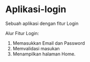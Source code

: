 # Aplikasi-login
Sebuah aplikasi dengan fitur Login

Alur Fitur Login:
1. Memasukkan Email dan Password
2. Memvalidasi masukan
3. Menampilkan halaman Home.
